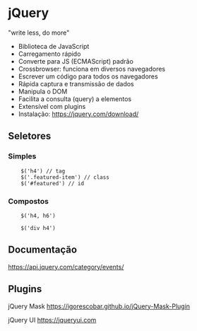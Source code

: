 # jQuery
"write less, do more"
- Biblioteca de JavaScript
- Carregamento rápido
- Converte para JS (ECMAScript) padrão 
- Crossbrowser: funciona em diversos navegadores
- Escrever um código para todos os navegadores
- Rápida captura e transmissão de dados 
- Manipula o DOM
- Facilita a consulta (query) a elementos
- Extensível com plugins
- Instalação: https://jquery.com/download/

## Seletores
### Simples
```
    $('h4') // tag
    $('.featured-item') // class
    $('#featured') // id
```

### Compostos 
```
    $('h4, h6')

    $('div h4')

```

## Documentação
https://api.jquery.com/category/events/

## Plugins
jQuery Mask https://igorescobar.github.io/jQuery-Mask-Plugin

jQuery UI https://jqueryui.com
